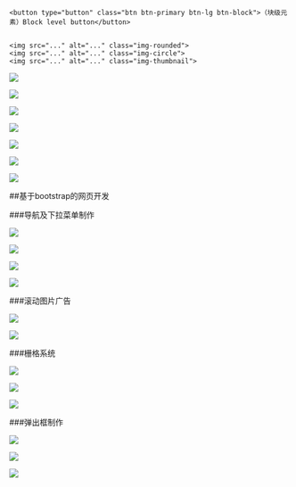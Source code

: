 ```
<button type="button" class="btn btn-primary btn-lg btn-block">（块级元素）Block level button</button>


<img src="..." alt="..." class="img-rounded">
<img src="..." alt="..." class="img-circle">
<img src="..." alt="..." class="img-thumbnail">

```

![](/assets/360截图20171011151131946.jpg)

![](/assets/360截图20171011164751706.jpg)

![](/assets/360截图20171011164850232.jpg)

![](/assets/360截图20171011165148245.jpg)

![](/assets/360截图20171011165549903.jpg)

![](/assets/360截图20171011165605110.jpg)

![](/assets/360截图20171011165617757.jpg)





##基于bootstrap的网页开发



###导航及下拉菜单制作

![](/assets/360截图20171012161803325.jpg)

![](/assets/360截图20171012162157541.jpg)

![](/assets/360截图20171012162219986.jpg)

![](/assets/360截图20171012162500017.jpg)




###滚动图片广告

![](/assets/360截图20171012170548177.jpg)

![](/assets/360截图20171012170556315.jpg)




###栅格系统

![](/assets/360截图20171012172134140.jpg)

![](/assets/360截图20171013233146484.jpg)

![](/assets/360截图20171013233314332.jpg)



###弹出框制作

![](/assets/360截图20171014021747727.jpg)

![](/assets/360截图20171014021813988.jpg)

![](/assets/360截图20171014022509223.jpg)


































































